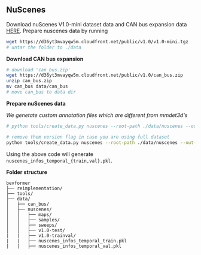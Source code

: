 

## NuScenes
Download nuScenes V1.0-mini dataset data  and CAN bus expansion data [HERE](https://www.nuscenes.org/download). Prepare nuscenes data by running

```sh
wget https://d36yt3mvayqw5m.cloudfront.net/public/v1.0/v1.0-mini.tgz
# untar the folder to ./data
```

**Download CAN bus expansion**
```sh
# download 'can_bus.zip'
wget https://d36yt3mvayqw5m.cloudfront.net/public/v1.0/can_bus.zip
unzip can_bus.zip
mv can_bus data/can_bus 
# move can_bus to data dir
```

**Prepare nuScenes data**

*We genetate custom annotation files which are different from mmdet3d's*
```sh
# python tools/create_data.py nuscenes --root-path ./data/nuscenes --out-dir ./data/nuscenes --extra-tag nuscenes --version v1.0-mini --canbus ./data

# remove them version flag in case you are using full dataset
python tools/create_data.py nuscenes --root-path ./data/nuscenes --out-dir ./data/nuscenes --extra-tag nuscenes  --canbus ./data
```

Using the above code will generate `nuscenes_infos_temporal_{train,val}.pkl`.

**Folder structure**
```
bevformer
├── reimplementation/
├── tools/
├── data/
│   ├── can_bus/
│   ├── nuscenes/
│   │   ├── maps/
│   │   ├── samples/
│   │   ├── sweeps/
│   │   ├── v1.0-test/
|   |   ├── v1.0-trainval/
|   |   ├── nuscenes_infos_temporal_train.pkl
|   |   ├── nuscenes_infos_temporal_val.pkl
```
